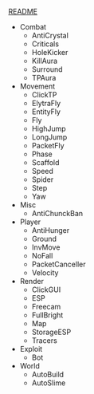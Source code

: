 [README](https://github.com/SatelliteClient/Satellite)
- Combat
  - AntiCrystal
  - Criticals
  - HoleKicker
  - KillAura
  - Surround
  - TPAura
- Movement
  - ClickTP
  - ElytraFly
  - EntityFly
  - Fly
  - HighJump
  - LongJump
  - PacketFly
  - Phase
  - Scaffold
  - Speed
  - Spider
  - Step
  - Yaw
- Misc
  - AntiChunckBan
- Player
  - AntiHunger
  - Ground
  - InvMove
  - NoFall
  - PacketCanceller
  - Velocity
- Render
  - ClickGUI
  - ESP
  - Freecam
  - FullBright
  - Map
  - StorageESP
  - Tracers
- Exploit
  - Bot
- World
  - AutoBuild
  - AutoSlime
